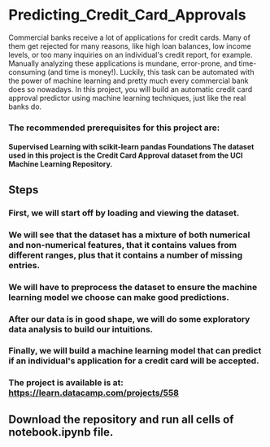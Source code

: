 # Predicting_Credit_Card_Approvals
Commercial banks receive a lot of applications for credit cards. Many of them get rejected for many reasons, like high loan balances, low income levels, or too many inquiries on an individual's credit report, for example. Manually analyzing these applications is mundane, error-prone, and time-consuming (and time is money!). Luckily, this task can be automated with the power of machine learning and pretty much every commercial bank does so nowadays. In this project, you will build an automatic credit card approval predictor using machine learning techniques, just like the real banks do.
### The recommended prerequisites for this project are:
#### Supervised Learning with scikit-learn pandas Foundations The dataset used in this project is the Credit Card Approval dataset from the UCI Machine Learning Repository.
## Steps
### First, we will start off by loading and viewing the dataset.
### We will see that the dataset has a mixture of both numerical and non-numerical features, that it contains values from different ranges, plus that it contains a number of missing entries.
### We will have to preprocess the dataset to ensure the machine learning model we choose can make good predictions.
### After our data is in good shape, we will do some exploratory data analysis to build our intuitions.
### Finally, we will build a machine learning model that can predict if an individual's application for a credit card will be accepted.
### The project is available is at: https://learn.datacamp.com/projects/558
## Download the repository and run all cells of notebook.ipynb file.
